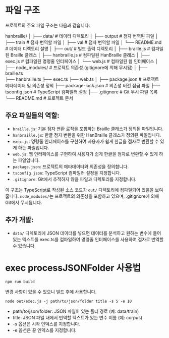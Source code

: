 # 파일 구조

프로젝트의 주요 파일 구조는 다음과 같습니다:

hanbraille/
│
├── data/                # 데이터 디렉토리
│   ├── output           # 점자 번역된 파일
│   ├── train            # 점자 번역할 파일
│   ├── val              # 점자 번역할 파일
│   └── README.md        # 데이터 디렉토리 설명
│
├── out/                 # 빌드 출력 디렉토리
│   ├── braille.js       # 컴파일된 Braille 클래스
│   ├── hanbraille.js    # 컴파일된 HanBraille 클래스
│   ├── exec.js          # 컴파일된 명령줄 인터페이스
│   └── web.js           # 컴파일된 웹 인터페이스
│
├── node_modules/        # 프로젝트 의존성 (gitignore에 의해 무시됨)
│
├── braille.ts           
├── hanbraille.ts
├── exec.ts
├── web.ts
│
├── package.json         # 프로젝트 메타데이터 및 의존성 정의
├── package-lock.json    # 의존성 버전 잠금 파일
├── tsconfig.json        # TypeScript 컴파일러 설정
├── .gitignore           # Git 무시 파일 목록
└── README.md            # 프로젝트 문서

## 주요 파일들의 역할:
- `braille.js`: 기본 점자 변환 로직을 포함하는 Braille 클래스가 정의된 파일입니다.
- `hanbraille.js`: 한글 점자 변환을 위한 HanBraille 클래스가 정의된 파일입니다.
- `exec.js`: 명령줄 인터페이스를 구현하여 사용자가 쉽게 한글을 점자로 변환할 수 있게 하는 파일입니다.
- `web.js`: 웹 인터페이스를 구현하여 사용자가 쉽게 한글을 점자로 변환할 수 있게 하는 파일입니다.
- `package.json`: 프로젝트의 메타데이터와 의존성을 정의합니다.
- `tsconfig.json`: TypeScript 컴파일러 설정을 지정합니다.
- `.gitignore`: Git에서 추적하지 않을 파일과 디렉토리를 지정합니다.

이 구조는 TypeScript로 작성된 소스 코드가 `out/` 디렉토리에 컴파일되어 있음을 보여줍니다. `node_modules/`는 프로젝트의 의존성을 포함하고 있으며, .gitignore에 의해 Git에서 무시됩니다.

## 추가 개발:
- `data/` 디렉토리에 JSON 데이터를 넣으면 데이터를 분석하고 원하는 변수에 들어있는 텍스트를 exec.ts를 컴파일하여 명령줄 인터페이스를 사용하여 점자로 번역할 수 있습니다.

# exec processJSONFolder 사용법

```
npm run build
```
변경 사항이 있을 수 있으니 빌드 후에 사용합니다.

```
node out/exec.js -j path/to/json/folder title -s 5 -e 10
```

- path/to/json/folder: JSON 파일이 있는 폴더 경로 (예: data/train)
- title: JSON 파일 내에서 번역할 텍스트가 있는 변수 이름 (예: corpus)
- -s 옵션은 시작 인덱스를 지정합니다.
- -e 옵션은 끝 인덱스를 지정합니다.
